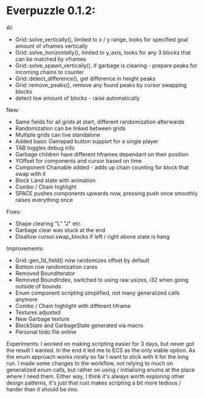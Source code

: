 # Everpuzzle 0.1.2:

AI:
* Grid::solve_vertically(), limited to x / y range, looks for specified goal amount of vframes vertically
* Grid::solve_horizontally(), limited to y_axis, looks for any 3 blocks that can be matched by vframes
* Grid::solve_spawn_vertically(), if garbage is clearing - prepare peaks for incoming chains to counter
* Grid::detect_difference(), get difference in height peaks
* Grid::remove_peaks(), remove any found peaks by cursor swapping blocks
* detect low amount of blocks - raise automatically

New:
* Same fields for all grids at start, different randomization afterwards
* Randomization can be linked between grids
* Multiple grids can live standalone
* Added basic Gamepad button support for a single player
* TAB toggles debug info
* Garbage children have different hframes dependant on their position
* YOffset for components and cursor based on time
* Component Chainable added - adds up chain counting for block that swap with it
* Block Land state with animation
* Combo / Chain highlight
* SPACE pushes components upwards now, pressing push once smoothly raises everything once 

Fixes:
* Shape clearing "L" "J" etc.
* Garbage clear was stuck at the end
* Disallow cursor.swap_blocks if left / right above state is hang

Improvements:
* Grid::gen_1d_field() now randomizes offset by default
* Bottom row randomization cares
* Removed BoundIterator
* Removed BoundIndex, switched to using raw usizes, i32 when going outside of bounds
* Enum component scripting simplified, not many generalized calls anymore
* Combo / Chain highlight with different hframe
* Textures adjusted
* New Garbage texture
* BlockState and GarbageState generated via macro
* Personal todo file online

Experiments: 
I worked on making scripting easier for 3 days, but never got the result I wanted. In the end it led me to ECS as the only viable option. As the enum approach works nicely so far I want to stick with it for the long run. I made some changes to the workflow, not relying to much on generalized enum calls, but rather on using / initialising enums at the place where I need them. Either way, I think it's always worth exploring other design patterns, it's just that rust makes scripting a bit more tedious / harder than it should be imo.